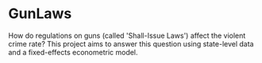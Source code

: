 # GunLaws
How do regulations on guns (called 'Shall-Issue Laws') affect the violent crime rate? This project aims to answer this question using state-level data and a fixed-effects econometric model.
